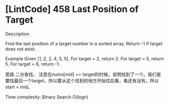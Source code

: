 # [LintCode] 458 Last Position of Target

Description

Find the last position of a target number in a sorted array. Return -1 if target does not exist.


Example Given [1, 2, 2, 4, 5, 5].
For target = 2, return 2.
For target = 5, return 5.
For target = 6, return -1.


思路
二分查找。
注意在nums[mid] == target的时候，说明找到了一个。我们是要找最后一个target，所以要从这个找到的地方开始往后看，看还有没有。所以start = mid。


Time complexity: Binary Search O(logn)
